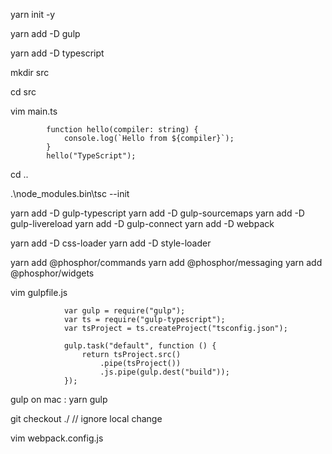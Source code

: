 yarn init -y

yarn add -D gulp

yarn add -D typescript

mkdir src

cd src 

vim main.ts



            function hello(compiler: string) {
                console.log(`Hello from ${compiler}`);
            }
            hello("TypeScript"); 


cd ..

.\node_modules\.bin\tsc --init




yarn add -D gulp-typescript
yarn add -D gulp-sourcemaps
yarn add -D gulp-livereload
yarn add -D gulp-connect
yarn add -D webpack 

yarn add -D css-loader 
yarn add -D style-loader 

<!--
 yarn add -D @phosphor/commands
yarn add -D @phosphor/messaging
yarn add -D @phosphor/widgets 
yarn remove  @phosphor/commands
yarn remove  @phosphor/messaging
yarn remove  @phosphor/widgets
-->

yarn add  @phosphor/commands
yarn add  @phosphor/messaging
yarn add  @phosphor/widgets

vim gulpfile.js

                var gulp = require("gulp");
                var ts = require("gulp-typescript");
                var tsProject = ts.createProject("tsconfig.json");

                gulp.task("default", function () {
                    return tsProject.src()
                        .pipe(tsProject())
                        .js.pipe(gulp.dest("build"));
                });

gulp      on mac :   yarn gulp 

git checkout ./      // ignore local change

vim webpack.config.js



<!-- 调试 -->
